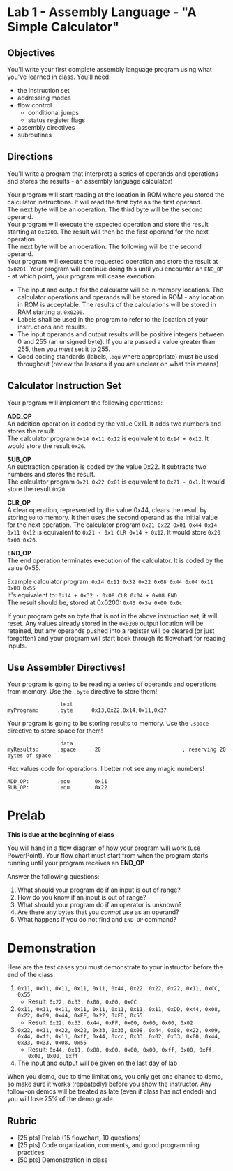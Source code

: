 # Lab 1 - Assembly Language - "A Simple Calculator"

## Objectives

You'll write your first complete assembly language program using what you've
learned in class.  You'll need:

- the instruction set
- addressing modes
- flow control
  - conditional jumps
  - status register flags
- assembly directives
- subroutines

## Directions

You'll write a program that interprets a series of operands and operations and
stores the results - an assembly language calculator!

Your program will start reading at the location in ROM where you stored the
calculator instructions.  It will read the first byte as the first operand.  
The next byte will be an operation.  The third byte will be the second operand.  
Your program will execute the expected operation and store the result starting
at `0x0200`.  The result will then be the first operand for the next operation.  
The next byte will be an operation.  The following will be the second operand.  
Your program will execute the requested operation and store the result at `0x0201`.
Your program will continue doing this until you encounter an `END_OP` - at which
point, your program will cease execution.

- The input and output for the calculator will be in memory locations.  The
calculator operations and operands will be stored in ROM - any location in ROM
is acceptable.  The results of the calculations will be stored in RAM starting
at `0x0200`.  
- Labels shall be used in the program to refer to the location of your instructions
and results.
- The input operands and output results will be positive integers between 0
and 255 (an unsigned byte). If you are passed a value greater than 255, then
you *must* set it to 255.
- Good coding standards (labels, .`equ` where appropriate) must be used throughout
(review the lessons if you are unclear on what this means)

## Calculator Instruction Set

Your program will implement the following operations:

**ADD_OP**  
An addition operation is coded by the value 0x11.  It adds two numbers and stores the result.  
The calculator program `0x14 0x11 0x12` is equivalent to `0x14 + 0x12`.  It would store the result `0x26`.

**SUB_OP**  
An subtraction operation is coded by the value 0x22.  It subtracts two numbers and stores the result.  
The calculator program `0x21 0x22 0x01` is equivalent to `0x21 - 0x1`.  It would store the result `0x20`.

**CLR_OP**  
A clear operation, represented by the value 0x44, clears the result by storing `00` to memory.  It then uses the second operand as the initial value for the next operation.
The calculator program `0x21 0x22 0x01 0x44 0x14 0x11 0x12` is equivalent to `0x21 - 0x1 CLR 0x14 + 0x12`.  It would store `0x20 0x00 0x26`.

**END_OP**  
The end operation terminates execution of the calculator.  It is coded by the value 0x55.

Example calculator program: `0x14 0x11 0x32 0x22 0x08 0x44 0x04 0x11 0x08 0x55`  
It's equivalent to: `0x14 + 0x32 - 0x08 CLR 0x04 + 0x08 END`  
The result should be, stored at 0x0200: `0x46 0x3e 0x00 0x0c`

If your program gets an byte that is not in the above instruction set, it will reset.
Any values already stored in the `0x0200` output location will be retained, but
any operands pushed into a register will be cleared (or just forgotten) and your
program will start back through its flowchart for reading inputs.

## Use Assembler Directives!

Your program is going to be reading a series of operands and operations from memory.  Use the `.byte` directive to store them!

```
                .text
myProgram:      .byte      0x13,0x22,0x14,0x11,0x37
```

Your program is going to be storing results to memory.  Use the `.space` directive to store space for them!

```
                .data
myResults:      .space      20                          ; reserving 20 bytes of space
```

Hex values code for operations.  I better not see any magic numbers!
```
ADD_OP:         .equ        0x11
SUB_OP:         .equ        0x22
```

# Prelab

**This is due at the beginning of class**

You will hand in a flow diagram of how your program will work (use PowerPoint).
Your flow chart must start from when the program starts running until your program
receives an **END_OP**

Answer the following questions:

1. What should your program do if an input is out of range?
1. How do you know if an input is out of range?
1. What should your program do if an operator is unknown?
1. Are there any bytes that you *cannot* use as an operand?
1. What happens if you do not find and `END_OP` command?

# Demonstration

Here are the test cases you must demonstrate to your instructor before the end
of the class:

1. `0x11, 0x11, 0x11, 0x11, 0x11, 0x44, 0x22, 0x22, 0x22, 0x11, 0xCC, 0x55`
    - Result: `0x22, 0x33, 0x00, 0x00, 0xCC`
2. `0x11, 0x11, 0x11, 0x11, 0x11, 0x11, 0x11, 0x11, 0xDD, 0x44, 0x08, 0x22, 0x09, 0x44, 0xFF, 0x22, 0xFD, 0x55`
    - Result: `0x22, 0x33, 0x44, 0xFF, 0x00, 0x00, 0x00, 0x02`
3. `0x22, 0x11, 0x22, 0x22, 0x33, 0x33, 0x08, 0x44, 0x08, 0x22, 0x09, 0x44, 0xff, 0x11, 0xff, 0x44, 0xcc, 0x33, 0x02, 0x33, 0x00, 0x44, 0x33, 0x33, 0x08, 0x55`
    - Result: `0x44, 0x11, 0x88, 0x00, 0x00, 0x00, 0xff, 0x00, 0xff, 0x00, 0x00, 0xff`
4. The input and output will be given on the last day of lab

When you demo, due to time limitations, you only get one chance to demo, so make
sure it works (repeatedly) before you show the instructor. Any follow-on demos
will be treated as late (even if class has not ended) and you will lose 25% of
the demo grade.

## Rubric

- [25 pts] Prelab (15 flowchart, 10 questions)
- [25 pts] Code organization, comments, and good programming practices
- [50 pts] Demonstration in class
